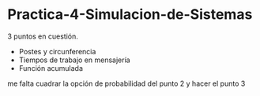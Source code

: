 # Practica-4-Simulacion-de-Sistemas
3 puntos en cuestión.
- Postes y circunferencia 
- Tiempos de trabajo en mensajería 
- Función acumulada

me falta cuadrar la opción de probabilidad del punto 2 y hacer el punto 3